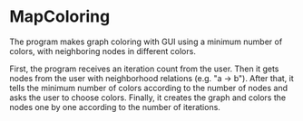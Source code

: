 # MapColoring
The program makes graph coloring with GUI using a minimum number of colors, with neighboring nodes in different colors.

First, the program receives an iteration count from the user. Then it gets nodes from the user with neighborhood relations (e.g. "a -> b"). 
After that, it tells the minimum number of colors according to the number of nodes and asks the user to choose colors. 
Finally, it creates the graph and colors the nodes one by one according to the number of iterations.
